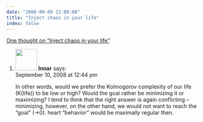 ```yaml
---
date: "2008-09-09 12:00:00"
title: "Inject chaos in your life"
index: false
---
```


[One thought on &ldquo;Inject chaos in your life&rdquo;](/lemire/blog/2008/09-09-inject-chaos-in-your-life)

<ol class="comment-list">
<li id="comment-50142" class="comment even thread-even depth-1">
<div class="comment-author vcard">
<img alt src="https://secure.gravatar.com/avatar/?s=56&#038;d=mm&#038;r=g" srcset="https://secure.gravatar.com/avatar/?s=112&#038;d=mm&#038;r=g 2x" class="avatar avatar-56 photo avatar-default" height="56" width="56" decoding="async" /> <b class="fn">Innar</b> <span class="says">says:</span> </div>
<div class="comment-metadata"><time datetime="2008-09-10T12:44:52+00:00">September 10, 2008 at 12:44 pm</time></a> </div>
<div class="comment-content">
<p>In other words, would we prefer the Kolmogorov complexity of our life (K(life)) to be low or high? Would the goal rather be minimizing it or maximizing? I tend to think that the right answer is again conflicting &#8211; minimizing, however, on the other hand, we would not want to reach the &ldquo;goal&rdquo; (-&gt;0). heart &ldquo;behavior&rdquo; would be maximally regular then.</p>
</div>
</li>
</ol>
